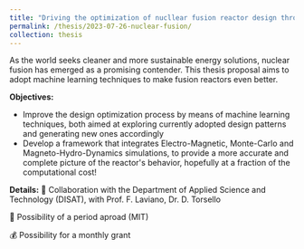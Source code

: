```yaml
---
title: "Driving the optimization of nucllear fusion reactor design through machine learning techniques"
permalink: /thesis/2023-07-26-nuclear-fusion/
collection: thesis
---
```


As the world seeks cleaner and more sustainable energy solutions, nuclear fusion has emerged as a promising contender. This thesis proposal aims to adopt machine learning techniques to make fusion reactors even better.

**Objectives:**

* Improve the design optimization process by means of machine learning techniques, both aimed at exploring currently adopted design patterns and generating new ones accordingly
* Develop a framework that integrates Electro-Magnetic, Monte-Carlo and Magneto-Hydro-Dynamics simulations, to provide a more accurate and complete picture of the reactor's behavior, hopefully at a fraction of the computational cost!

**Details:**
🤝 Collaboration with the Department of Applied Science and Technology (DISAT), with Prof. F. Laviano, Dr. D. Torsello

🏫 Possibility of a period aproad (MIT) 

💰 Possibility for a monthly grant